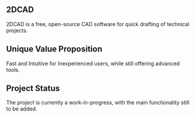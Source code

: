 ## 2DCAD
2DCAD is a free, open-source CAD software for quick drafting of technical projects.

## Unique Value Proposition
Fast and Intuitive for Inexperienced users, while still offering advanced tools.

## Project Status
The project is currently a work-in-progress, with the main functionality still to be added.
